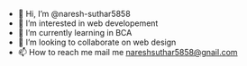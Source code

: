 - 👋 Hi, I’m @naresh-suthar5858
- 👀 I’m interested in web developement 
- 🌱 I’m currently learning in BCA
- 💞️ I’m looking to collaborate on web design
- 📫 How to reach me mail me nareshsuthar5858@gnail.com

<!---
naresh-suthar5858/naresh-suthar5858 is a ✨ special ✨ repository because its `README.md` (this file) appears on your GitHub profile.
You can click the Preview link to take a look at your changes.
--->
